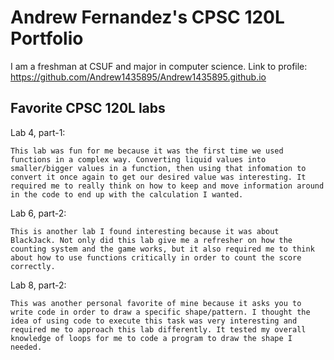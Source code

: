 # Andrew Fernandez's CPSC 120L Portfolio

I am a freshman at CSUF and major in computer science.
Link to profile: https://github.com/Andrew1435895/Andrew1435895.github.io

## Favorite  CPSC 120L labs

  Lab 4, part-1: 
   
    This lab was fun for me because it was the first time we used functions in a complex way. Converting liquid values into smaller/bigger values in a function, then using that infomation to convert it once again to get our desired value was interesting. It required me to really think on how to keep and move information around in the code to end up with the calculation I wanted.

  Lab 6, part-2:

    This is another lab I found interesting because it was about BlackJack. Not only did this lab give me a refresher on how the counting system and the game works, but it also required me to think about how to use functions critically in order to count the score correctly.

  Lab 8, part-2:

    This was another personal favorite of mine because it asks you to write code in order to draw a specific shape/pattern. I thought the idea of using code to execute this task was very interesting and required me to approach this lab differently. It tested my overall knowledge of loops for me to code a program to draw the shape I needed. 
  
